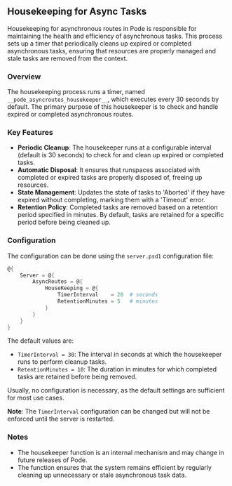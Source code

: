 
## Housekeeping for Async Tasks

Housekeeping for asynchronous routes in Pode is responsible for maintaining the health and efficiency of asynchronous tasks. This process sets up a timer that periodically cleans up expired or completed asynchronous tasks, ensuring that resources are properly managed and stale tasks are removed from the context.

### Overview

The housekeeping process runs a timer, named `__pode_asyncroutes_housekeeper__`, which executes every 30 seconds by default. The primary purpose of this housekeeper is to check and handle expired or completed asynchronous routes.

### Key Features

- **Periodic Cleanup**: The housekeeper runs at a configurable interval (default is 30 seconds) to check for and clean up expired or completed tasks.
- **Automatic Disposal**: It ensures that runspaces associated with completed or expired tasks are properly disposed of, freeing up resources.
- **State Management**: Updates the state of tasks to 'Aborted' if they have expired without completing, marking them with a 'Timeout' error.
- **Retention Policy**: Completed tasks are removed based on a retention period specified in minutes. By default, tasks are retained for a specific period before being cleaned up.

### Configuration

The configuration can be done using the `server.psd1` configuration file:

```powershell
@{
    Server = @{
        AsyncRoutes = @{
            HouseKeeping = @{
                TimerInterval    = 20  # seconds
                RetentionMinutes = 5   # minutes
            }
        }
    }
}
```

The default values are:
- `TimerInterval = 30`: The interval in seconds at which the housekeeper runs to perform cleanup tasks.
- `RetentionMinutes = 10`: The duration in minutes for which completed tasks are retained before being removed.

Usually, no configuration is necessary, as the default settings are sufficient for most use cases.

**Note**: The `TimerInterval` configuration can be changed but will not be enforced until the server is restarted.

### Notes

- The housekeeper function is an internal mechanism and may change in future releases of Pode.
- The function ensures that the system remains efficient by regularly cleaning up unnecessary or stale asynchronous task data.
